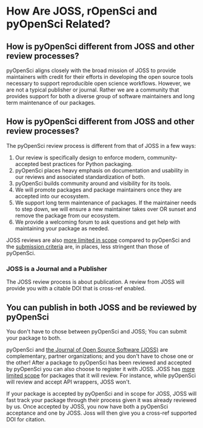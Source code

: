 # How Are JOSS, rOpenSci and pyOpenSci Related? 

## How is pyOpenSci different from JOSS and other review processes?

pyOpenSci aligns closely with the broad mission of JOSS to provide maintainers with credit for their efforts in developing the open source
tools necessary to support reproducible open science workflows. However, 
we are not a typical publisher or journal. Rather we are a community 
that provides support for both a diverse group of software maintainers and 
long term maintenance of our packages.

## How is pyOpenSci different from JOSS and other review processes?

The pyOpenSci review process is different from that of JOSS in a few ways:

1. Our review is specifically design to enforce modern, community-accepted best practices for Python packaging. 
1. pyOpenSci places heavy emphasis on documentation and usability in our reviews and associated standardization of both.
1. pyOpenSci builds community around and visibility for its tools.
1. We will promote packages and package maintainers once they are accepted into our ecosystem.  
1. We support long term maintenance of packages. If the maintainer needs to step down, we will ensure a new maintainer takes over OR sunset and remove the package from our ecosystem.
1. We provide a welcoming forum to ask questions and get help with maintaining your package as needed.  

JOSS reviews are  also [more limited in scope](https://joss.readthedocs.io/en/latest/review_criteria.html) compared to pyOpenSci and the
[submission criteria](https://joss.readthedocs.io/en/latest/review_criteria.html)
are, in places, less stringent than those of pyOpenSci.

### JOSS is a Journal and a Publisher 

The JOSS review process is about publication. A review from JOSS will 
provide you with a citable DOI that is cross-ref
enabled.

## You can publish in both JOSS and be reviewed by pyOpenSci 

You don't have to chose between pyOpenSci and JOSS; You can submit your package to both.

pyOpenSci and [the Journal of Open Source Software (JOSS)](https://joss.theoj.org/)
are complementary, partner organizations; and you don't have to chose one or the 
other! After a package to pyOpenSci has been reviewed and accepted by pyOpenSci
you can also choose to register it with JOSS. JOSS has [more limited scope](https://joss.readthedocs.io/en/latest/review_criteria.html) for packages that it will review. For instance, while pyOpenSci will review and 
accept API wrappers, JOSS won't. 

If your package is accepted by pyOpenSci and in scope for JOSS, JOSS will fast 
track your package through their process given it was already reviewed by us.
Once accepted by JOSS, you now have both a pyOpenSci acceptance and one by JOSS. 
Joss will then give you a cross-ref supported DOI for citation. 


